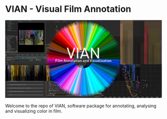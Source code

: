 # VIAN - Visual Film Annotation

![alt text](qt_ui/images/github-title.png)

Welcome to the repo of VIAN, software package for annotating, analysing and 
visualizing color in film. 
